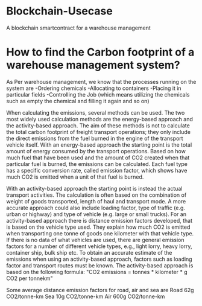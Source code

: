 # Blockchain-Usecase
A blockchain smartcontract for a warehouse management


# How to find the Carbon footprint of a warehouse management system?

As Per  warehouse management, we know that the processes running on the system are 
	-Ordering chemicals
	-Allocating to containers
	-Placing it in particular fields
	-Controlling the Job (which means utilizing the chemicals such as empty the chemical and filling it again and so on)

When calculating the emissions, several methods can be used. The two most widely used calculation methods are the energy-based approach and the activity-based approach. The aim of these methods is not to calculate the total carbon footprint of freight transport operations; they only include the direct emissions from the fuel burned in the engine of the transport vehicle itself. 
With an energy-based approach the starting point is the total amount of energy consumed by the transport operations. Based on how much fuel that have been used and the amount of CO2 created when that particular fuel is burned, the emissions can be calculated. Each fuel type has a specific conversion rate, called emission factor, which shows have much CO2 is emitted when a unit of that fuel is burned.

With an activity-based approach the starting point is instead the actual transport activities. The calculation is often based on the combination of weight of goods transported, length of haul and transport mode. A more accurate approach could also include loading factor, type of traffic (e.g. urban or highway) and type of vehicle (e.g. large or small trucks). 
For an activity-based approach there is distance emission factors developed, that is based on the vehicle type used. They explain how much CO2 is emitted when transporting one tonne of goods one kilometer with that vehicle type. If there is no data of what vehicles are used, there are general emission factors for a number of different vehicle types, e.g., light lorry, heavy lorry, container ship, bulk ship etc.
To obtain an accurate estimate of the emissions when using an activity-based approach, factors such as loading factor and transport routes must be known. The activity-based approach is based on the following formula:
"CO2 emissions = tonnes * kilometer * g CO2  per tonnekm" 

Some average distance emission factors for road, air and sea are 
Road 62g CO2/tonne-km
 Sea 10g CO2/tonne-km
 Air 600g CO2/tonne-km

